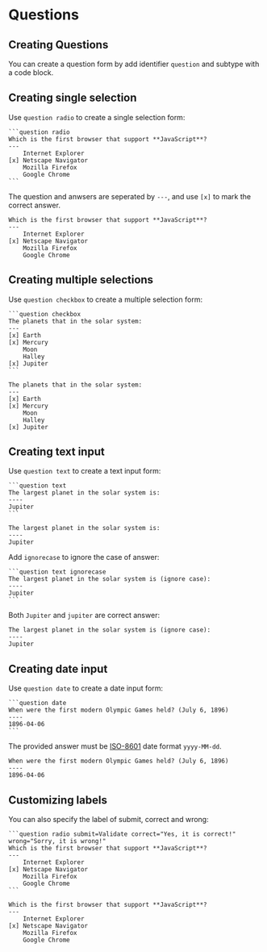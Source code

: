 # Questions

## Creating Questions

You can create a question form by add identifier `question` and subtype with a code block.

## Creating single selection

Use `question radio` to create a single selection form:

    ```question radio
    Which is the first browser that support **JavaScript**?
    ---
        Internet Explorer
    [x] Netscape Navigator
        Mozilla Firefox
        Google Chrome
    ```

The question and anwsers are seperated by `---`, and use `[x]` to mark the correct answer.

```question radio
Which is the first browser that support **JavaScript**?
---
    Internet Explorer
[x] Netscape Navigator
    Mozilla Firefox
    Google Chrome
```

## Creating multiple selections

Use `question checkbox` to create a multiple selection form:

    ```question checkbox
    The planets that in the solar system:
    ---
    [x] Earth
    [x] Mercury
        Moon
        Halley
    [x] Jupiter
    ```

```question checkbox
The planets that in the solar system:
---
[x] Earth
[x] Mercury
    Moon
    Halley
[x] Jupiter
```

## Creating text input

Use `question text` to create a text input form:

    ```question text
    The largest planet in the solar system is:
    ----
    Jupiter
    ```

```question text
The largest planet in the solar system is:
----
Jupiter
```

Add `ignorecase` to ignore the case of answer:

    ```question text ignorecase
    The largest planet in the solar system is (ignore case):
    ----
    Jupiter
    ```

Both `Jupiter` and `jupiter` are correct answer:

```question text ignorecase
The largest planet in the solar system is (ignore case):
----
Jupiter
```

## Creating date input

Use `question date` to create a date input form:

    ```question date
    When were the first modern Olympic Games held? (July 6, 1896)
    ----
    1896-04-06
    ```

The provided answer must be [ISO-8601](https://en.wikipedia.org/wiki/ISO_8601) date format `yyyy-MM-dd`.

```question date
When were the first modern Olympic Games held? (July 6, 1896)
----
1896-04-06
```

## Customizing labels

You can also specify the label of submit, correct and wrong:

    ```question radio submit=Validate correct="Yes, it is correct!" wrong="Sorry, it is wrong!"
    Which is the first browser that support **JavaScript**?
    ---
        Internet Explorer
    [x] Netscape Navigator
        Mozilla Firefox
        Google Chrome
    ```

```question radio submit=Validate correct="Yes, it is correct!" wrong="Sorry, it is wrong!"
Which is the first browser that support **JavaScript**?
---
    Internet Explorer
[x] Netscape Navigator
    Mozilla Firefox
    Google Chrome
```
